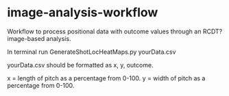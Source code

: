 # image-analysis-workflow

Workflow to process positional data with outcome values through an RCDT? image-based analysis.

In terminal run GenerateShotLocHeatMaps.py yourData.csv

yourData.csv should be formatted as x, y, outcome.

x = length of pitch as a percentage from 0-100.
y = width of pitch as a percentage from 0-100.
